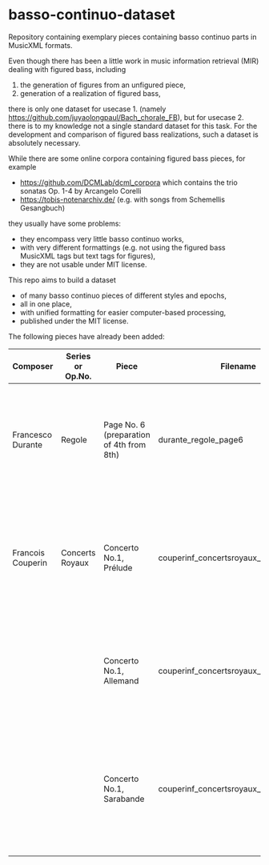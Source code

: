 # basso-continuo-dataset
Repository containing exemplary pieces containing basso continuo parts in MusicXML formats.

Even though there has been a little work in music information retrieval (MIR)
dealing with figured bass, including

 1. the generation of figures from an unfigured piece,
 2. generation of a realization of figured bass,

there is only one dataset for usecase 1. (namely
https://github.com/juyaolongpaul/Bach_chorale_FB),
but for usecase 2. there is to my knowledge not a single standard dataset for this task.
For the development and comparison of figured bass realizations, such a dataset
is absolutely necessary.

While there are some online corpora containing figured bass pieces, for example

 * https://github.com/DCMLab/dcml_corpora which contains the trio sonatas
Op. 1-4 by Arcangelo Corelli
 * https://tobis-notenarchiv.de/ (e.g. with songs from Schemellis Gesangbuch)

they usually have some problems:
 * they encompass very little basso continuo works,
 * with very different formattings (e.g. not using the figured bass MusicXML tags but text tags for figures),
 * they are not usable under MIT license.

This repo aims to build a dataset
 * of many basso continuo pieces of different styles and epochs,
 * all in one place,
 * with unified formatting for easier computer-based processing,
 * published under the MIT license.

The following pieces have already been added:

| Composer          | Series or Op.No. | Piece                                      | Filename                               | Contributor      | Reviewed (Yes / No) | Remarks                                                                                                          | Source Description                                                                                          | Source Link (if found online)                                            |
|-------------------|------------------|--------------------------------------------|----------------------------------------|------------------|---------------------|------------------------------------------------------------------------------------------------------------------|-------------------------------------------------------------------------------------------------------------|--------------------------------------------------------------------------|
| Francesco Durante | Regole           | Page No. 6 (preparation of 4th from 8th)   | durante_regole_page6                   | Tristan Repolusk | No                  |                                                                                                                  | English-language edition, with the Rules bilingual in English and Italian. Examples typeset by Harold Bott. | https://partimenti.org/partimenti/collections/durante/durante_regole.pdf |
| Francois Couperin | Concerts Royaux  | Concerto No.1, Prélude                     | couperinf_concertsroyaux_1_1_prelude   | Tristan Repolusk | No                  | The piece is apparently so complex that Musescore 3.6 exported the MusicXML with errors.                         | First edition. Paris: l'Autheur, Boyvin, etc., 1722.                                                        | https://imslp.org/wiki/Special:ReverseLookup/60621                       |
|                   |                  | Concerto No.1, Allemand                    | couperinf_concertsroyaux_1_2_allemande | Tristan Repolusk | No                  | MusicXML export lacks: i) correct repetition mark after m.7 ii) 7 #3 bass figure in m.13.                        | First edition. Paris: l'Autheur, Boyvin, etc., 1722.                                                        | https://imslp.org/wiki/Special:ReverseLookup/60621                       |
|                   |                  | Concerto No.1, Sarabande                   | couperinf_concertsroyaux_1_3_sarabande | Tristan Repolusk | No                  | Tierces coulées and ornament accidentals could not be entered. MusicXML export lacks the 4\ bass figure in m.15. | First edition. Paris: l'Autheur, Boyvin, etc., 1722.                                                        | https://imslp.org/wiki/Special:ReverseLookup/60621                       |